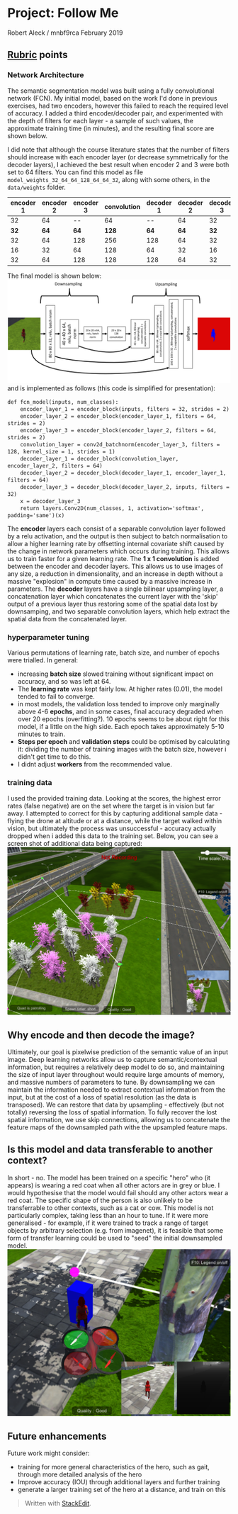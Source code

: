 
# Project: Follow Me
Robert Aleck / mnbf9rca
February 2019
## [Rubric](https://review.udacity.com/#!/rubrics/1155/view) points

### Network Architecture
The semantic segmentation model was built using a fully convolutional network (FCN). My initial model, based on the work I'd done in previous exercises, had two encoders, however this failed to reach the required level of accuracy. I added a third encoder/decoder pair, and experimented with the depth of filters for each layer - a sample of such values, the approximate training time (in minutes), and the resulting final score are shown below. 

I did note that although the course literature states that the number of filters should increase with each encoder layer (or decrease symmetrically for the decoder layers), I achieved the best result when encoder 2 and 3 were both set to 64 filters. You can find this model as file `model_weights_32_64_64_128_64_64_32`, along with some others, in the `data/weights` folder.

| encoder 1 | encoder 2 | encoder 3 | convolution | decoder 1 | decoder 2 | decoder 3 | training time | final_score
|---|---|---|---|---|---|---|---|---
| 32 | 64 | -- | 64 | -- | 64 | 32 | ~40 | 0.333
| **32** | **64** | **64** | **128** | **64** | **64** | **32** | **~40** | **0.419**
| 32 | 64 | 128 | 256 | 128 | 64 | 32 | ~45 |0.402
| 16 | 32 | 64 | 128 | 64 | 32 | 16 | ~26 | 0.395
| 32 | 64 | 128 | 128 | 128 | 64 | 32 | ~43 |0.389

The final model is shown below:
![network architecture](https://raw.githubusercontent.com/mnbf9rca/nd209/master/tensorflow_for_deep_learning/RoboND-DeepLearning-Project/images/final_model.png)
and is implemented as follows (this code is simplified for presentation):

    def fcn_model(inputs, num_classes):
	    encoder_layer_1 = encoder_block(inputs, filters = 32, strides = 2)
	    encoder_layer_2 = encoder_block(encoder_layer_1, filters = 64, strides = 2)
	    encoder_layer_3 = encoder_block(encoder_layer_2, filters = 64, strides = 2)
	    convolution_layer = conv2d_batchnorm(encoder_layer_3, filters = 128, kernel_size = 1, strides = 1)
	    decoder_layer_1 = decoder_block(convolution_layer, encoder_layer_2, filters = 64)
	    decoder_layer_2 = decoder_block(decoder_layer_1, encoder_layer_1, filters = 64)
	    decoder_layer_3 = decoder_block(decoder_layer_2, inputs, filters = 32)
	    x = decoder_layer_3
	    return layers.Conv2D(num_classes, 1, activation='softmax', padding='same')(x)

The **encoder** layers each consist of a separable convolution layer followed by a relu activation, and the output is then subject to batch normalisation to allow a higher learning rate by offsetting internal covariate shift caused by the change in network parameters which occurs during training. This allows us to train faster for a given learning rate.
The **1 x 1 convolution** is added between the encoder and decoder layers. This allows us to use images of any size, a reduction in dimensionality, and an increase in depth without a massive "explosion" in compute time caused by a massive increase in parameters.
The **decoder** layers have a single bilinear upsampling layer, a concatenation layer which concatenates the current layer with the 'skip' output of a previous layer thus restoring some of the spatial data lost by downsamping, and two separable convolution layers, which help extract the spatial data from the concatenated layer. 

### hyperparameter tuning
Various permutations of learning rate, batch size, and number of epochs were trialled. In general:

 - increasing **batch size** slowed training without significant impact on accuracy, and so was left at 64.
 - The **learning rate** was kept fairly low. At higher rates (0.01), the model tended to fail to converge.
 - in most models, the validation loss tended to improve only marginally above 4-6 **epochs**, and in some cases, final accuracy degraded when over 20 epochs (overfitting?). 10 epochs seems to be about right for this model, if a little on the high side. Each epoch takes approximately 5-10 minutes to train.
 - **Steps per epoch** and **validation steps** could be optimised by calculating it: dividing the number of training images with the batch size, however i didn't get time to do this.
 - I didnt adjust **workers** from the recommended value.
### training data
I used the provided training data. Looking at the scores, the highest error rates (false negative) are on the set where the target is in vision but far away. I attempted to correct for this by capturing additional sample data - flying the drone at altitude or at a distance, while the target walked within vision, but ultimately the process was unsuccessful - accuracy actually dropped when i added this data to the training set. Below, you can see a screen shot of additional data being captured:
![capturing more data](https://raw.githubusercontent.com/mnbf9rca/nd209/master/tensorflow_for_deep_learning/RoboND-DeepLearning-Project/images/capturing_additional_data.png)
## Why encode and then decode the image?
Ultimately, our goal is pixelwise prediction of the semantic value of an input image. Deep learning networks allow us to capture semantic/contextual information, but requires a relatively deep model to do so, and maintaining the size of input layer throughout would require large amounts of memory, and massive numbers of parameters to tune. By downsampling we can maintain the information needed to extract contextual information from the input, but at the cost of a loss of spatial resolution (as the data is transposed). We can restore that data by upsampling - effectively (but not totally) reversing the loss of spatial information. To fully recover the lost spatial information, we use skip connections, allowing us to concatenate the feature maps of the downsampled path withe the upsampled feature maps. 
## Is this model and data transferable to another context?
In short - no. The model has been trained on a specific "hero" who (it appears) is wearing a red coat when all other actors are in grey or blue. I would hypothesise that the model would fail should any other actors wear a red coat. The specific shape of the person is also unlikely to be transferrable to other contexts, such as a cat or cow. 
This model is not particularly complex, taking less than an hour to tune. If it were more generalised - for example, if it were trained to track a range of target objects by arbitrary selection (e.g. from imagenet), it is feasible that some form of transfer learning could be used to "seed" the initial downsampled model.
![drone following the hero](https://raw.githubusercontent.com/mnbf9rca/nd209/master/tensorflow_for_deep_learning/RoboND-DeepLearning-Project/images/following.png)
## Future enhancements
Future work might consider:
 - training for more general characteristics of the hero, such as gait, through more detailed analysis of the hero
 - Improve accuracy (IOU) through additional layers and further training
 - generate a larger training set of the hero at a distance, and train on this

> Written with [StackEdit](https://stackedit.io/).